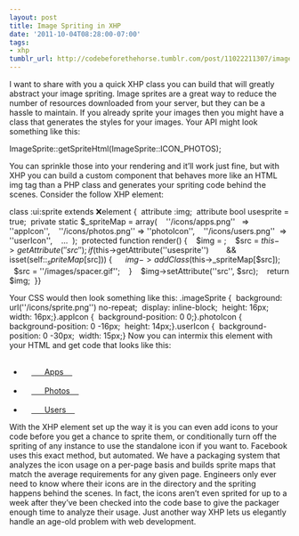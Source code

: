 ```yaml
---
layout: post
title: Image Spriting in XHP
date: '2011-10-04T08:28:00-07:00'
tags:
- xhp
tumblr_url: http://codebeforethehorse.tumblr.com/post/11022211307/image-spriting-in-xhp
---
```

I want to share with you a quick XHP class you can build that will greatly abstract your image spriting. Image sprites are a great way to reduce the number of resources downloaded from your server, but they can be a hassle to maintain. If you already sprite your images then you might have a class that generates the styles for your images. Your API might look something like this:

ImageSprite::getSpriteHtml(ImageSprite::ICON_PHOTOS);

You can sprinkle those into your rendering and it’ll work just fine, but with XHP you can build a custom component that behaves more like an HTML img tag than a PHP class and generates your spriting code behind the scenes.
Consider the follow XHP element:

class :ui:sprite extends :x:element {  attribute :img;  attribute bool usesprite = true;  private static $_spriteMap = array(    ''/icons/apps.png''   => ''appIcon'',    ''/icons/photos.png'' => ''photoIcon'',    ''/icons/users.png''  => ''userIcon'',    ...  );  protected function render() {    $img = <img class="imageSprite" />;    $src = $this->getAttribute(''src'');    if ($this->getAttribute(''usesprite'')        && isset(self::$_spriteMap[$src])) {      $img->addClass($this->_spriteMap[$src]);      $src = ''/images/spacer.gif'';    }    $img->setAttribute(''src'', $src);    return $img;  }}

Your CSS would then look something like this:
.imageSprite {  background: url(''/icons/sprite.png'') no-repeat;  display: inline-block;  height: 16px;  width: 16px;}.appIcon {  background-position: 0 0;}.photoIcon {  background-position: 0 -16px;  height: 14px;}.userIcon {  background-position: 0 -30px;  width: 15px;}
Now you can intermix this element with your HTML and get code that looks like this:
<ul class="nave">  <li>    <a href="/apps">      <ui:sprite src="/icons/apps.png" /> Apps    </a>  </li>  <li>    <a href="/photos">      <ui:sprite src="/icons/photos.png" /> Photos    </a>  </li>  <li>    <a href="/users">      <ui:sprite src="/icons/users.png" /> Users    </a>  </li></ul>
With the XHP element set up the way it is you can even add icons to your code before you get a chance to sprite them, or conditionally turn off the spriting of any instance to use the standalone icon if you want to. Facebook uses this exact method, but automated. We have a packaging system that analyzes the icon usage on a per-page basis and builds sprite maps that match the average requirements for any given page. Engineers only ever need to know where their icons are in the directory and the spriting happens behind the scenes. In fact, the icons aren’t even sprited for up to a week after they’ve been checked into the code base to give the packager enough time to analyze their usage.
Just another way XHP lets us elegantly handle an age-old problem with web development.
